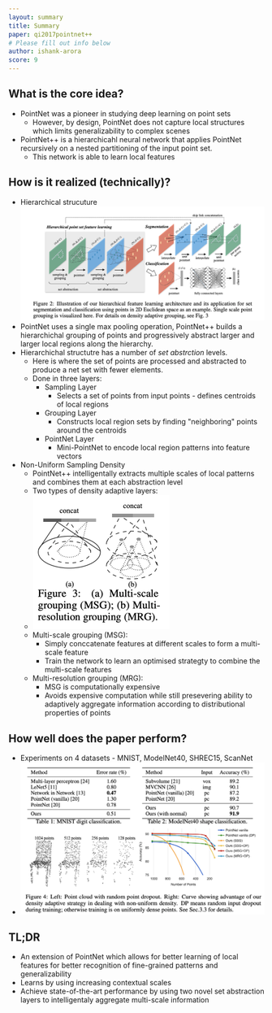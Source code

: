 ```yaml
---
layout: summary
title: Summary
paper: qi2017pointnet++
# Please fill out info below
author: ishank-arora
score: 9
---
```


## What is the core idea?

* PointNet was a pioneer in studying deep learning on point sets
  * However, by design, PointNet does not capture local structures which limits generalizability to complex scenes
* PointNet++ is a hierarchicahl neural network that applies PointNet recursively on a nested partitioning of the input point set. 
  * This network is able to learn local features

## How is it realized (technically)?

* Hierarchical strucuture<img src="qi2017pointnet++_1_a.png" alt="qi2017pointnet++_1_a" style="zoom:50%;" />
* PointNet uses a single max pooling operation, PointNet++ builds a hierarchichal grouping of points and progressively abstract larger and larger local regions along the hierarchy.
* Hierarchichal structutre has a number of *set abstrction* levels.
  * Here is where the set of points are processed and abstracted to produce a net set with fewer elements.
  * Done in three layers:
    * Sampling Layer
      * Selects a set of points from input points - defines centroids of local regions
    * Grouping Layer
      * Constructs local region sets by finding "neighboring" points around the centroids
    * PointNet Layer
      * Mini-PointNet to encode local region patterns into feature vectors
* Non-Uniform Sampling Density
  * PointNet++ intelligentally extracts multiple scales of local patterns and combines them at each abstraction level
  * Two types of density adaptive layers:
  * <img src="qi2017pointnet++_1_b.png" alt="qi2017pointnet++_1_b" style="zoom:50%;" />
  * Multi-scale grouping (MSG):
    * Simply conccatenate features at different scales to form a multi-scale feature
    * Train the network to learn an optimised strategty to combine the multi-scale features
  * Multi-resolution grouping (MRG):
    * MSG is computationally expensive
    * Avoids expensive computation while still presevering ability to adaptively aggregate information according to distributional properties of points

## How well does the paper perform?

* Experiments on 4 datasets - MNIST, ModelNet40, SHREC15, ScanNet
* <img src="qi2017pointnet++_1_c.png" alt="qi2017pointnet++_1_c" style="zoom:50%;" />

## TL;DR
* An extension of PointNet which allows for better learning of local features for better recognition of fine-grained patterns and generalizability 
* Learns by using increasing contextual scales
* Achieve state-of-the-art performance by using two novel set abstraction layers to intelligentaly aggregate multi-scale information
